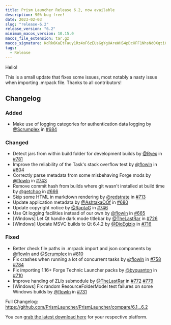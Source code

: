 ```yaml
---
title: Prism Launcher Release 6.2, now available
description: 90% bug free!
date: 2023-02-03
slug: "release-6.2"
release_version: "6.2"
minimum_macos_version: 10.15.0
macos_file_extension: tar.gz
macos_signature: KdRk6KaEtFauy1Rz4oF6zEUsGgYgUAreWHS4pDcXFF1NhsNdOXqti65Khsmf7iM1idXc4GvuerxWiL/vaIQ/Dw==
tags:
  - Release
---
```


Hello!

This is a small update that fixes some issues, most notably a nasty issue when importing .mrpack file.
Thanks to all contributors!

## Changelog

### Added

- Make use of logging categories for authentication data logging by [@Scrumplex](https://github.com/Scrumplex) in [#684](https://github.com/PrismLauncher/PrismLauncher/pull/684)

### Changed

- Detect jars from within build folder for development builds by [@Ryex](https://github.com/Ryex) in [#781](https://github.com/PrismLauncher/PrismLauncher/pull/781)
- Improve the reliability of the Task's stack overflow test by [@flowln](https://github.com/flowln) in [#804](https://github.com/PrismLauncher/PrismLauncher/pull/804)
- Correctly parse metadata from some misbehaving Forge mods by [@flowln](https://github.com/flowln) in [#743](https://github.com/PrismLauncher/PrismLauncher/pull/743)
- Remove commit hash from builds where git wasn't installed at build time by [@getchoo](https://github.com/getchoo) in [#666](https://github.com/PrismLauncher/PrismLauncher/pull/666)
- Skip some HTML in markdown rendering by [@redstrate](https://github.com/redstrate) in [#713](https://github.com/PrismLauncher/PrismLauncher/pull/713)
- Update application metadata by [@AshtakaOOf](https://github.com/AshtakaOOf) in [#680](https://github.com/PrismLauncher/PrismLauncher/pull/680)
- Update copyright notice by [@RaptaG](https://github.com/RaptaG) in [#746](https://github.com/PrismLauncher/PrismLauncher/pull/746)
- Use Qt logging facilities instead of our own by [@flowln](https://github.com/flowln) in [#665](https://github.com/PrismLauncher/PrismLauncher/pull/665)
- [Windows] Let Qt handle dark mode titlebar by [@TheLastRar](https://github.com/TheLastRar) in [#726](https://github.com/PrismLauncher/PrismLauncher/pull/726)
- [Windows] Update MSVC builds to Qt 6.4.2 by [@DioEgizio](https://github.com/DioEgizio) in [#716](https://github.com/PrismLauncher/PrismLauncher/pull/716)

### Fixed

- Better check file paths in .mrpack import and json components by [@flowln](https://github.com/flowln) and [@Scrumplex](https://github.com/Scrumplex) in [#810](https://github.com/PrismLauncher/PrismLauncher/pull/810)
- Fix crashes when running a lot of concurrent tasks by [@flowln](https://github.com/flowln) in [#758](https://github.com/PrismLauncher/PrismLauncher/pull/758) [#784](https://github.com/PrismLauncher/PrismLauncher/pull/784)
- Fix importing 1.16+ Forge Technic Launcher packs by [@byquanton](https://github.com/byquanton) in [#710](https://github.com/PrismLauncher/PrismLauncher/pull/710)
- Improve handing of ZLib submodule by [@TheLastRar](https://github.com/TheLastRar) in [#772](https://github.com/PrismLauncher/PrismLauncher/pull/772) [#779](https://github.com/PrismLauncher/PrismLauncher/pull/779)
- [Windows] Fix random ResourceFolderModel test failures on some Windows builds by [@flowln](https://github.com/flowln) in [#731](https://github.com/PrismLauncher/PrismLauncher/pull/731)

Full Changelog: <https://github.com/PrismLauncher/PrismLauncher/compare/6.1...6.2>

You can [grab the latest download here](https://prismlauncher.org/download/) for your respective platform.
